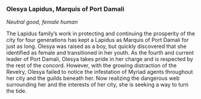 ### Olesya Lapidus, Marquis of Port Damali

_Neutral good, female human_

The Lapidus family’s work in protecting and continuing the prosperity of the city for four generations has kept a Lapidus as Marquis of Port Damali for just as long. Olesya was raised as a boy, but quickly discovered that she identified as female and transitioned in her youth. As the fourth and current leader of Port Damali, Olesya takes pride in her charge and is respected by the rest of the concord. However, with the growing distraction of the Revelry, Olesya failed to notice the infestation of Myriad agents throughout her city and the guilds beneath her. Now realizing the dangerous web surrounding her and the interests of her city, she is seeking a way to turn the tide.